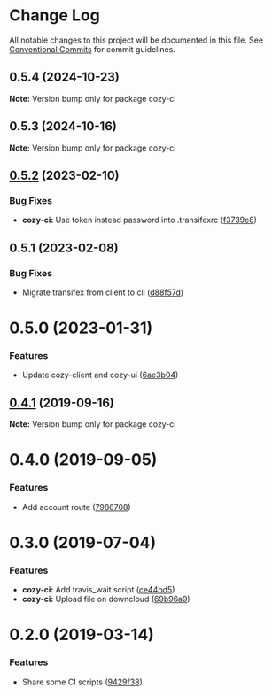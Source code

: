 # Change Log

All notable changes to this project will be documented in this file.
See [Conventional Commits](https://conventionalcommits.org) for commit guidelines.

## 0.5.4 (2024-10-23)

**Note:** Version bump only for package cozy-ci





## 0.5.3 (2024-10-16)

**Note:** Version bump only for package cozy-ci





## [0.5.2](https://github.com/cozy/cozy-libs/compare/cozy-ci@0.5.1...cozy-ci@0.5.2) (2023-02-10)


### Bug Fixes

* **cozy-ci:** Use token instead password into .transifexrc ([f3739e8](https://github.com/cozy/cozy-libs/commit/f3739e875a19baba2c3032baa5c938397a7ed7b2))





## 0.5.1 (2023-02-08)


### Bug Fixes

* Migrate transifex from client to cli ([d88f57d](https://github.com/cozy/cozy-libs/commit/d88f57db1d2eb3458b64a230c4947c4b1d0f4699))





# 0.5.0 (2023-01-31)


### Features

* Update cozy-client and cozy-ui ([6ae3b04](https://github.com/cozy/cozy-libs/commit/6ae3b04925ae64fa30f3ec8b6e716453d0a630fe))





## [0.4.1](https://github.com/cozy/cozy-libs/compare/cozy-ci@0.4.0...cozy-ci@0.4.1) (2019-09-16)

**Note:** Version bump only for package cozy-ci





# 0.4.0 (2019-09-05)


### Features

* Add account route ([7986708](https://github.com/cozy/cozy-libs/commit/7986708))





# 0.3.0 (2019-07-04)


### Features

* **cozy-ci:** Add travis_wait script ([ce44bd5](https://github.com/cozy/cozy-libs/commit/ce44bd5))
* **cozy-ci:** Upload file on downcloud ([69b96a9](https://github.com/cozy/cozy-libs/commit/69b96a9))





<a name="0.2.0"></a>
# 0.2.0 (2019-03-14)


### Features

* Share some CI scripts ([9429f38](https://github.com/cozy/cozy-libs/commit/9429f38))
